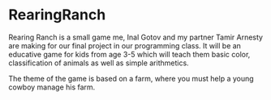 # RearingRanch
Rearing Ranch is a small game me, Inal Gotov and my partner Tamir Arnesty are making for our final project in our programming class. It will be an educative game for kids from age 3-5 which will teach them basic color, classification of animals as well as simple arithmetics.

The theme of the game is based on a farm, where you must help a young cowboy manage his farm.
